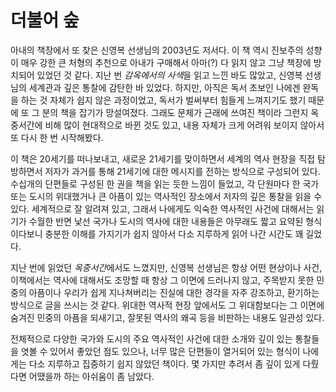 # 더불어 숲

아내의 책장에서 또 찾은 신영복 선생님의 2003년도 저서다. 이 책 역시 진보주의 성향이 매우 강한 큰 처형의 추천으로 아내가 구매해서 아마(?) 다 읽지 않고 그냥 책장에 방치되어 있었던 것 같다. 지난 번 *감옥에서의 사색*을 읽고 느낀 바도 많았고, 신영복 선생님의 세계관과 깊은 통찰에 감탄한 바 있었다. 하지만, 아직은 독서 초보인 나에겐 완독을 하는 것 자체가 쉽지 않은 과정이었고, 독서가 벌써부터 힘들게 느껴지기도 했기 때문에 또 그 분의 책을 잡기가 망설여졌다. 그래도 문체가 근래에 쓰여진 책이라 그런지 옥중서간에 비해 많이 현대적으로 바뀐 것도 있고, 내용 자체가 크게 어려워 보이지 않아서 또 다시 한 번 시작해봤다.

이 책은 20세기를 떠나보내고, 새로운 21세기를 맞이하면서 세계의 역사 현장을 직접 탐방하면서 저자가 과거를 통해 21세기에 대한 메시지를 전하는 방식으로 구성되어 있다. 수십개의 단편들로 구성된 한 권을 책을 읽는 듯한 느낌이 들었고, 각 단원마다 한 국가 또는 도시의 위대했거나 큰 아픔이 있는 역사적인 장소에서 저자의 깊은 통찰을 읽을 수 있다. 세계적으로 잘 알려져 있고, 그래서 나에게도 익숙한 역사적인 사건에 대해서는 읽기가 수월한 반면 낯선 국가나 도시의 역사에 대한 내용들은 아무래도 짧고 요약된 형식이다보니 충분한 이해를 가지기가 쉽지 않아서 다소 지루하게 읽어 나간 시간도 꽤 길었다. 

지난 번에 읽었던 *옥중서간*에서도 느꼈지만, 신영복 선생님은 항상 어떤 현상이나 사건, 이책에서는 역사에 대해서도 조망할 때 항상 그 이면에 드러나지 않고, 주목받지 못한 민중의 아픔이나 우리가 쉽게 지나쳐버리는 진실에 대한 경각을 자주 강조하고, 환기하는 방식으로 글을 쓰시는 것 같다. 위대한 역사적 현장 앞에서도 그 위대함보다는 그 이면에 숨겨진 민중의 아픔을 되새기고, 잘못된 역사의 왜곡 등을 비판하는 내용도 일관성 있다. 

전체적으로 다양한 국가와 도시의 주요 역사적인 사건에 대한 소개와 깊이 있는 통찰들을 엿볼 수 있어서 좋았던 점도 있으나, 너무 많은 단편들이 열거되어 있는 형식이 나에게는 다소 지루하고 집중하기 쉽지 않았던 책이다. 
몇 가지만 추려서 좀 깊이 있게 다뤘다면 어땠을까 하는 아쉬움이 좀 남았다. 